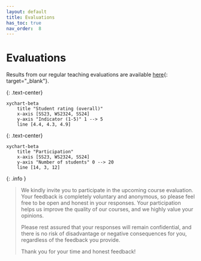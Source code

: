 ```yaml
---
layout: default
title: Evaluations
has_toc: true
nav_order:  8
---
```


# Evaluations

Results from our regular teaching evaluations are available [here](https://digital-work-lab.github.io/handbook/docs/30-teaching/30_processes/30.21.evaluations.html){: target="_blank"}.

{: .text-center}
```mermaid
xychart-beta
    title "Student rating (overall)"
    x-axis [SS23, WS2324, SS24]
    y-axis "Indicator (1-5)" 1 --> 5
    line [4.4, 4.3, 4.9]
```

{: .text-center}
```mermaid
xychart-beta
    title "Participation"
    x-axis [SS23, WS2324, SS24]
    y-axis "Number of students" 0 --> 20
    line [14, 3, 12]
```

{: .info }
> We kindly invite you to participate in the upcoming course evaluation.
> Your feedback is completely voluntary and anonymous, so please feel free to be open and honest in your responses.
> Your participation helps us improve the quality of our courses, and we highly value your opinions.
> 
> Please rest assured that your responses will remain confidential, and there is no risk of disadvantage or negative consequences for you, regardless of the feedback you provide.
> 
> Thank you for your time and honest feedback!

